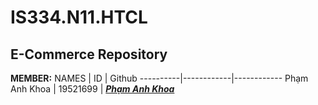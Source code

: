 # IS334.N11.HTCL
## E-Commerce Repository

**MEMBER:**
NAMES | ID | Github 
   ----------|------------|------------
   Phạm Anh Khoa | 19521699 | [__*Phạm Anh Khoa*__](https://github.com/khoaphamj1505) 

